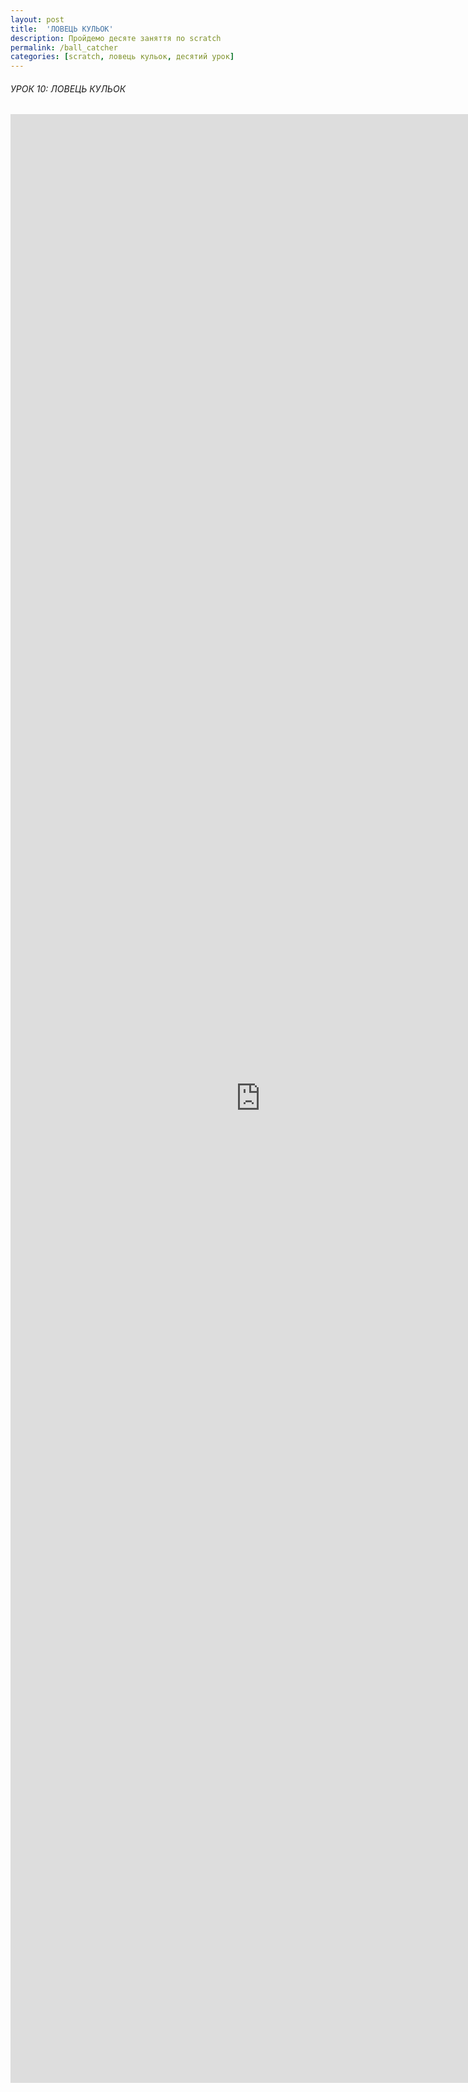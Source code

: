 ```yaml
---
layout: post
title:  'ЛОВЕЦЬ КУЛЬОК'
description: Пройдемо десяте заняття по scratch
permalink: /ball_catcher
categories: [scratch, ловець кульок, десятий урок]
---
```


###### УРОК 10: ЛОВЕЦЬ КУЛЬОК

<embed src="https://osvita-code.github.io/scratch/pdf/10.pdf" width="800px" height="3150px" />

